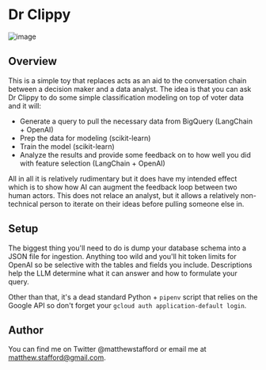 # Dr Clippy
![image](https://github.com/m-stafford/dr_clippy/assets/1482777/dd2ba029-f986-4552-9b9f-a92eaf713747)


## Overview
This is a simple toy that replaces acts as an aid to the conversation chain between a decision maker and a data analyst. The idea is that you can ask Dr Clippy to do some simple classification modeling on top of voter data and it will:

* Generate a query to pull the necessary data from BigQuery (LangChain + OpenAI)
* Prep the data for modeling (scikit-learn)
* Train the model (scikit-learn)
* Analyze the results and provide some feedback on to how well you did with feature selection (LangChain + OpenAI)

All in all it is relatively rudimentary but it does have my intended effect which is to show how AI can augment the feedback loop between two human actors. This does not relace an analyst, but it allows a relatively non-technical person to iterate on their ideas before pulling someone else in. 

## Setup
The biggest thing you'll need to do is dump your database schema into a JSON file for ingestion. Anything too wild and you'll hit token limits for OpenAI so be selective with the tables and fields you include. Descriptions help the LLM determine what it can answer and how to formulate your query.

Other than that, it's a dead standard Python + `pipenv` script that relies on the Google API so don't forget your `gcloud auth application-default login`.

## Author
You can find me on Twitter @matthewstafford or email me at matthew.stafford@gmail.com.

